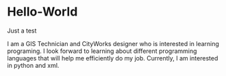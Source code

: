 # Hello-World
Just a test

I am a GIS Technician and CityWorks designer who is interested in learning programing. I look forward to learning about different programming languages that will help me efficiently do my job. Currently, I am interested in python and xml.
